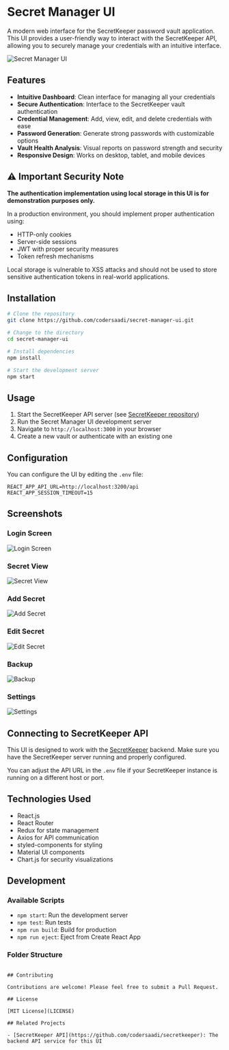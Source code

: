 # Secret Manager UI

A modern web interface for the SecretKeeper password vault application. This UI provides a user-friendly way to interact with the SecretKeeper API, allowing you to securely manage your credentials with an intuitive interface.

![Secret Manager UI](https://github.com/codersaadi/secret-manager-ui/raw/main/public/screenshots/secret-view.png)

## Features

- **Intuitive Dashboard**: Clean interface for managing all your credentials
- **Secure Authentication**: Interface to the SecretKeeper vault authentication
- **Credential Management**: Add, view, edit, and delete credentials with ease
- **Password Generation**: Generate strong passwords with customizable options
- **Vault Health Analysis**: Visual reports on password strength and security
- **Responsive Design**: Works on desktop, tablet, and mobile devices

## ⚠️ Important Security Note

**The authentication implementation using local storage in this UI is for demonstration purposes only.**

In a production environment, you should implement proper authentication using:
- HTTP-only cookies
- Server-side sessions
- JWT with proper security measures
- Token refresh mechanisms

Local storage is vulnerable to XSS attacks and should not be used to store sensitive authentication tokens in real-world applications.

## Installation

```bash
# Clone the repository
git clone https://github.com/codersaadi/secret-manager-ui.git

# Change to the directory
cd secret-manager-ui

# Install dependencies
npm install

# Start the development server
npm start
```

## Usage

1. Start the SecretKeeper API server (see [SecretKeeper repository](https://github.com/codersaadi/secretkeeper))
2. Run the Secret Manager UI development server
3. Navigate to `http://localhost:3000` in your browser
4. Create a new vault or authenticate with an existing one

## Configuration

You can configure the UI by editing the `.env` file:

```
REACT_APP_API_URL=http://localhost:3200/api
REACT_APP_SESSION_TIMEOUT=15
```

## Screenshots

### Login Screen
![Login Screen](https://github.com/codersaadi/secret-manager-ui/raw/main/public/screenshots/welcome-login.png)

### Secret View
![Secret View](https://github.com/codersaadi/secret-manager-ui/raw/main/public/screenshots/secret-view.png)

### Add Secret
![Add Secret](https://github.com/codersaadi/secret-manager-ui/raw/main/public/screenshots/addsecret.png)

### Edit Secret
![Edit Secret](https://github.com/codersaadi/secret-manager-ui/raw/main/public/screenshots/editsecret.png)

### Backup
![Backup](https://github.com/codersaadi/secret-manager-ui/raw/main/public/screenshots/backup.png)

### Settings
![Settings](https://github.com/codersaadi/secret-manager-ui/raw/main/public/screenshots/settings.png)

## Connecting to SecretKeeper API

This UI is designed to work with the [SecretKeeper](https://github.com/codersaadi/secretkeeper) backend. Make sure you have the SecretKeeper server running and properly configured.

You can adjust the API URL in the `.env` file if your SecretKeeper instance is running on a different host or port.

## Technologies Used

- React.js
- React Router
- Redux for state management
- Axios for API communication
- styled-components for styling
- Material UI components
- Chart.js for security visualizations

## Development

### Available Scripts

- `npm start`: Run the development server
- `npm test`: Run tests
- `npm run build`: Build for production
- `npm run eject`: Eject from Create React App

### Folder Structure

```

## Contributing

Contributions are welcome! Please feel free to submit a Pull Request.

## License

[MIT License](LICENSE)

## Related Projects

- [SecretKeeper API](https://github.com/codersaadi/secretkeeper): The backend API service for this UI